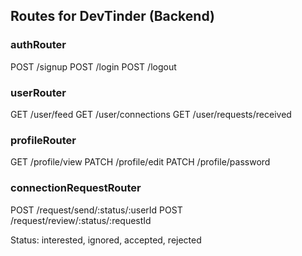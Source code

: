 ## Routes for DevTinder (Backend)

### authRouter

POST /signup
POST /login
POST /logout

### userRouter

GET /user/feed
GET /user/connections
GET /user/requests/received

### profileRouter

GET /profile/view
PATCH /profile/edit
PATCH /profile/password

### connectionRequestRouter

POST /request/send/:status/:userId
POST /request/review/:status/:requestId

Status: interested, ignored, accepted, rejected
